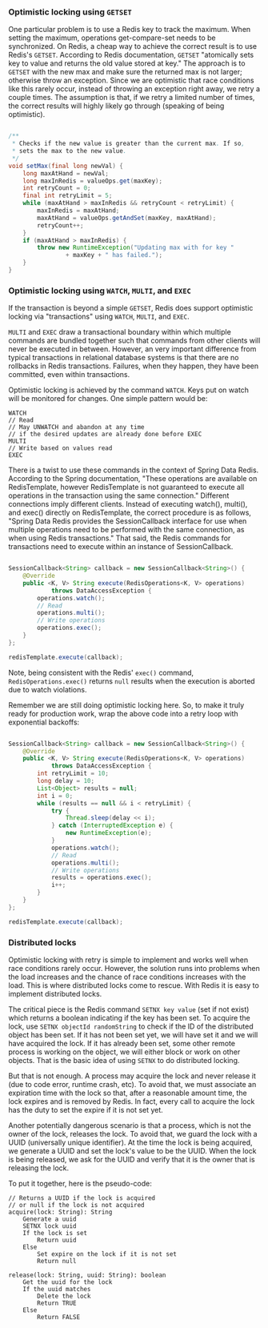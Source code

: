 ### Optimistic locking using `GETSET`

One particular problem is to use a Redis key to track the maximum. When setting the maximum, operations get-compare-set needs to be synchronized. On Redis, a cheap way to achieve the correct result is to use Redis's `GETSET`. According to Redis documentation, `GETSET` "atomically sets key to value and returns the old value stored at key."  The approach is to `GETSET` with the new max and make sure the returned max is not larger; otherwise throw an exception. Since we are optimistic that race conditions like this rarely occur, instead of throwing an exception right away, we retry a couple times. The assumption is that, if we retry a limited number of times, the correct results will highly likely go through (speaking of being optimistic).

```java

/**
 * Checks if the new value is greater than the current max. If so,
 * sets the max to the new value.
 */
void setMax(final long newVal) {
    long maxAtHand = newVal;
    long maxInRedis = valueOps.get(maxKey);
    int retryCount = 0;
    final int retryLimit = 5;
    while (maxAtHand > maxInRedis && retryCount < retryLimit) {
        maxInRedis = maxAtHand;
        maxAtHand = valueOps.getAndSet(maxKey, maxAtHand);
        retryCount++;
    }
    if (maxAtHand > maxInRedis) {
        throw new RuntimeException("Updating max with for key "
                + maxKey + " has failed.");
    }
}

```

### Optimistic locking using `WATCH`, `MULTI`, and `EXEC`

If the transaction is beyond a simple `GETSET`, Redis does support optimistic locking via "transactions" using `WATCH`, `MULTI`, and `EXEC`.

`MULTI` and `EXEC` draw a transactional boundary within which multiple commands are bundled together such that commands from other clients will never be executed in between.  However, an very important difference from typical transactions in relational database systems is that there are no rollbacks in Redis transactions.  Failures, when they happen, they have been committed, even within transactions.

Optimistic locking is achieved by the command `WATCH`.  Keys put on watch will be monitored for changes.  One simple pattern would be:

    WATCH
    // Read
    // May UNWATCH and abandon at any time
    // if the desired updates are already done before EXEC
    MULTI
    // Write based on values read
    EXEC

There is a twist to use these commands in the context of Spring Data Redis.  According to the Spring documentation, "These operations are available on RedisTemplate, however RedisTemplate is not guaranteed to execute all operations in the transaction using the same connection."  Different connections imply different clients.  Instead of executing watch(), multi(), and exec() directly on RedisTemplate, the correct procedure is as follows, "Spring Data Redis provides the SessionCallback interface for use when multiple operations need to be performed with the same connection, as when using Redis transactions."  That said, the Redis commands for transactions need to execute within an instance of SessionCallback.

```java

SessionCallback<String> callback = new SessionCallback<String>() {
    @Override
    public <K, V> String execute(RedisOperations<K, V> operations)
            throws DataAccessException {
        operations.watch();
        // Read
        operations.multi();
        // Write operations
        operations.exec();
    }
};

redisTemplate.execute(callback);

```

Note, being consistent with the Redis' `exec()` command, `RedisOperations.exec()` returns `null` results when the execution is aborted due to watch violations.

Remember we are still doing optimistic locking here.  So, to make it truly ready for production work, wrap the above code into a retry loop with exponential backoffs:

```java

SessionCallback<String> callback = new SessionCallback<String>() {
    @Override
    public <K, V> String execute(RedisOperations<K, V> operations)
            throws DataAccessException {
        int retryLimit = 10;
        long delay = 10;
        List<Object> results = null;
        int i = 0;
        while (results == null && i < retryLimit) {
            try {
                Thread.sleep(delay << i);
            } catch (InterruptedException e) {
                new RuntimeException(e);
            }
            operations.watch();
            // Read
            operations.multi();
            // Write operations
            results = operations.exec();
            i++;
        }
    }
};

redisTemplate.execute(callback);

```

### Distributed locks

Optimistic locking with retry is simple to implement and works well when race conditions rarely occur. However, the solution runs into problems when the load increases and the chance of race conditions increases with the load.  This is where distributed locks come to rescue. With Redis it is easy to implement distributed locks.

The critical piece is the Redis command `SETNX key value` (set if not exist) which returns a boolean indicating if the key has been set. To acquire the lock, use `SETNX objectId randomString` to check if the ID of the distributed object has been set. If it has not been set yet, we will have set it and we will have acquired the lock. If it has already been set, some other remote process is working on the object, we will either block or work on other objects. That is the basic idea of using `SETNX` to do distributed locking.

But that is not enough. A process may acquire the lock and never release it (due to code error, runtime crash, etc). To avoid that, we must associate an expiration time with the lock so that, after a reasonable amount time, the lock expires and is removed by Redis. In fact, every call to acquire the lock has the duty to set the expire if it is not set yet.

Another potentially dangerous scenario is that a process, which is not the owner of the lock, releases the lock. To avoid that, we guard the lock with a UUID (universally unique identifier). At the time the lock is being acquired, we generate a UUID and set the lock's value to be the UUID. When the lock is being released, we ask for the UUID and verify that it is the owner that is releasing the lock.

To put it together, here is the pseudo-code:

    // Returns a UUID if the lock is acquired
    // or null if the lock is not acquired
    acquire(lock: String): String
        Generate a uuid
        SETNX lock uuid
        If the lock is set
            Return uuid
        Else
            Set expire on the lock if it is not set
            Return null

    release(lock: String, uuid: String): boolean
        Get the uuid for the lock
        If the uuid matches
            Delete the lock
            Return TRUE
        Else
            Return FALSE